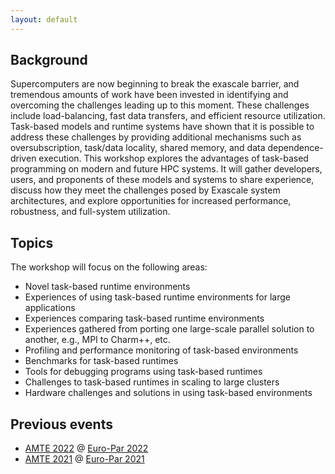 ```yaml
---
layout: default
---
```


## Background
Supercomputers are now beginning to break the exascale barrier, and tremendous amounts of work have been invested in identifying and overcoming the challenges leading up to this moment. These challenges include load-balancing, fast data transfers, and efficient resource utilization. Task-based models and runtime systems have shown that it is possible to address these challenges by providing additional mechanisms such as oversubscription, task/data locality, shared memory, and data dependence-driven execution.
This workshop explores the advantages of task-based programming on modern and future HPC systems. It will gather developers, users, and proponents of these models and systems to share experience, discuss how they meet the challenges posed by Exascale system architectures, and explore opportunities for increased performance, robustness, and full-system utilization.

## Topics
The workshop will focus on the following areas:

* Novel task-based runtime environments
* Experiences of using task-based runtime environments for large applications
* Experiences comparing task-based runtime environments
* Experiences gathered from porting one large-scale parallel solution to another, e.g., MPI to Charm++, etc.
* Profiling and performance monitoring of task-based environments
* Benchmarks for task-based runtimes
* Tools for debugging programs using task-based runtimes
* Challenges to task-based runtimes in scaling to large clusters
* Hardware challenges and solutions in using task-based environments


## Previous events

* [AMTE 2022](https://amte2022.stellar-group.org/) @ [Euro-Par 2022](https://2022.euro-par.org/)
* [AMTE 2021](https://amte2021.stellar-group.org/) @ [Euro-Par 2021](https://2021.euro-par.org/)
